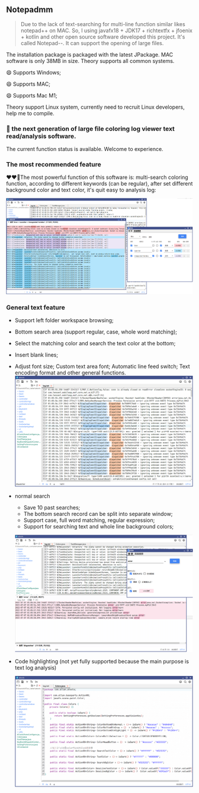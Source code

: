 ## Notepadmm

> Due to the lack of text-searching for multi-line function similar likes notepad++ on MAC.  So, I using javafx18 + JDK17 + richtextfx + jfoenix + kotlin and other open source software developed this project. It's called Notepad--. It can support the opening of large files.

The installation package is packaged with the latest JPackage. MAC software is only 38MB in size. Theory supports all common systems.

:smile: Supports Windows;

:smile: Supports MAC;

:smile: Supports Mac M1;

Theory support Linux system, currently need to recruit Linux developers, help me to compile.

### :revolving_hearts: the next generation of large file coloring log viewer text read/analysis software.

The current function status is available. Welcome to experience.

### The most recommended feature

:heart::heart::muscle:The most powerful function of this software is: multi-search coloring function, according to different keywords (can be regular), after set different background color and text color, it's quit easy to analysis log:

![](previews/advance_search.png)

### General text feature
* Support left folder workspace browsing;

* Bottom search area (support regular, case, whole word matching); 

* Select the matching color and search the text color at the bottom;

* Insert blank lines;

* Adjust font size; Custom text area font; Automatic line feed switch; Text encoding format and other general functions.
![](previews/normal.png)

* normal search

  * Save 10 past searches;
  * The bottom search record can be split into separate window;
  * Support case, full word matching, regular expression;
  * Support for searching text and whole line background colors;

  ![](previews/normal_search.png)


* Code highlighting (not yet fully supported because the main purpose is text log analysis)

  ![](previews/colors.png)
